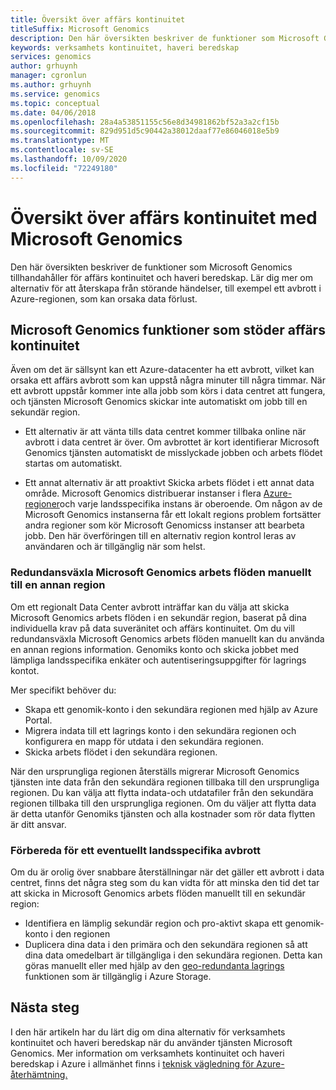 ```yaml
---
title: Översikt över affärs kontinuitet
titleSuffix: Microsoft Genomics
description: Den här översikten beskriver de funktioner som Microsoft Genomics tillhandahåller för affärs kontinuitet och haveri beredskap.
keywords: verksamhets kontinuitet, haveri beredskap
services: genomics
author: grhuynh
manager: cgronlun
ms.author: grhuynh
ms.service: genomics
ms.topic: conceptual
ms.date: 04/06/2018
ms.openlocfilehash: 28a4a53851155c56e8d34981862bf52a3a2cf15b
ms.sourcegitcommit: 829d951d5c90442a38012daaf77e86046018e5b9
ms.translationtype: MT
ms.contentlocale: sv-SE
ms.lasthandoff: 10/09/2020
ms.locfileid: "72249180"
---
```

# <a name="overview-of-business-continuity-with-microsoft-genomics"></a>Översikt över affärs kontinuitet med Microsoft Genomics
Den här översikten beskriver de funktioner som Microsoft Genomics tillhandahåller för affärs kontinuitet och haveri beredskap. Lär dig mer om alternativ för att återskapa från störande händelser, till exempel ett avbrott i Azure-regionen, som kan orsaka data förlust. 


## <a name="microsoft-genomics-features-that-support-business-continuity"></a>Microsoft Genomics funktioner som stöder affärs kontinuitet 
Även om det är sällsynt kan ett Azure-datacenter ha ett avbrott, vilket kan orsaka ett affärs avbrott som kan uppstå några minuter till några timmar. När ett avbrott uppstår kommer inte alla jobb som körs i data centret att fungera, och tjänsten Microsoft Genomics skickar inte automatiskt om jobb till en sekundär region. 

* Ett alternativ är att vänta tills data centret kommer tillbaka online när avbrott i data centret är över. Om avbrottet är kort identifierar Microsoft Genomics tjänsten automatiskt de misslyckade jobben och arbets flödet startas om automatiskt.

* Ett annat alternativ är att proaktivt Skicka arbets flödet i ett annat data område. Microsoft Genomics distribuerar instanser i flera [Azure-regioner](https://azure.microsoft.com/regions/services/)och varje landsspecifika instans är oberoende. Om någon av de Microsoft Genomics instanserna får ett lokalt regions problem fortsätter andra regioner som kör Microsoft Genomicss instanser att bearbeta jobb. Den här överföringen till en alternativ region kontrol leras av användaren och är tillgänglig när som helst.


### <a name="manually-failover-microsoft-genomics-workflows-to-another-region"></a>Redundansväxla Microsoft Genomics arbets flöden manuellt till en annan region
Om ett regionalt Data Center avbrott inträffar kan du välja att skicka Microsoft Genomics arbets flöden i en sekundär region, baserat på dina individuella krav på data suveränitet och affärs kontinuitet. Om du vill redundansväxla Microsoft Genomics arbets flöden manuellt kan du använda en annan regions information. Genomiks konto och skicka jobbet med lämpliga landsspecifika enkäter och autentiseringsuppgifter för lagrings kontot.

Mer specifikt behöver du:
* Skapa ett genomik-konto i den sekundära regionen med hjälp av Azure Portal. 
* Migrera indata till ett lagrings konto i den sekundära regionen och konfigurera en mapp för utdata i den sekundära regionen.
* Skicka arbets flödet i den sekundära regionen.

När den ursprungliga regionen återställs migrerar Microsoft Genomics tjänsten inte data från den sekundära regionen tillbaka till den ursprungliga regionen. Du kan välja att flytta indata-och utdatafiler från den sekundära regionen tillbaka till den ursprungliga regionen.  Om du väljer att flytta data är detta utanför Genomiks tjänsten och alla kostnader som rör data flytten är ditt ansvar. 

### <a name="preparing-for-a-possible-region-specific-outage"></a>Förbereda för ett eventuellt landsspecifika avbrott
Om du är orolig över snabbare återställningar när det gäller ett avbrott i data centret, finns det några steg som du kan vidta för att minska den tid det tar att skicka in Microsoft Genomics arbets flöden manuellt till en sekundär region:

* Identifiera en lämplig sekundär region och pro-aktivt skapa ett genomik-konto i den regionen
* Duplicera dina data i den primära och den sekundära regionen så att dina data omedelbart är tillgängliga i den sekundära regionen. Detta kan göras manuellt eller med hjälp av den [geo-redundanta lagrings](https://docs.microsoft.com/azure/storage/common/storage-redundancy) funktionen som är tillgänglig i Azure Storage. 

## <a name="next-steps"></a>Nästa steg
I den här artikeln har du lärt dig om dina alternativ för verksamhets kontinuitet och haveri beredskap när du använder tjänsten Microsoft Genomics. Mer information om verksamhets kontinuitet och haveri beredskap i Azure i allmänhet finns i [teknisk vägledning för Azure-återhämtning.](https://docs.microsoft.com/azure/architecture/resiliency/recovery-loss-azure-region) 